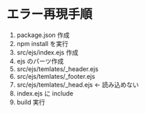 # エラー再現手順

1. package.json 作成
1. npm install を実行
1. src/ejs/index.ejs 作成
1. ejs のパーツ作成
1. src/ejs/temlates/\_header.ejs
1. src/ejs/temlates/\_footer.ejs
1. src/ejs/temlates/\_head.ejs <- 読み込めない
1. index.ejs に include
1. build 実行
